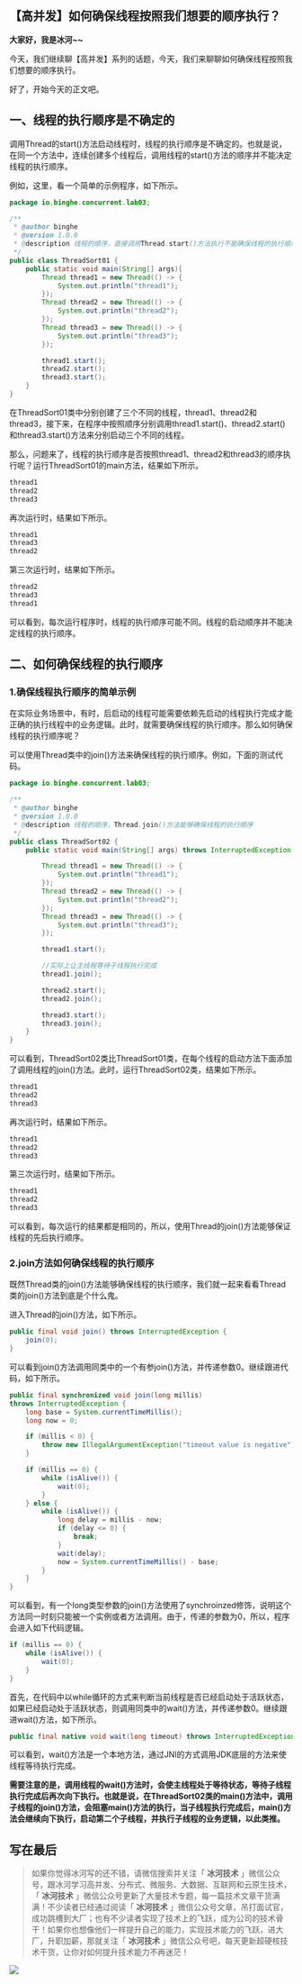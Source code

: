 ##  【高并发】如何确保线程按照我们想要的顺序执行？

**大家好，我是冰河~~**

今天，我们继续聊【高并发】系列的话题，今天，我们来聊聊如何确保线程按照我们想要的顺序执行。

好了，开始今天的正文吧。

## 一、线程的执行顺序是不确定的

调用Thread的start()方法启动线程时，线程的执行顺序是不确定的。也就是说，在同一个方法中，连续创建多个线程后，调用线程的start()方法的顺序并不能决定线程的执行顺序。

例如，这里，看一个简单的示例程序，如下所示。

```java
package io.binghe.concurrent.lab03;

/**
 * @author binghe
 * @version 1.0.0
 * @description 线程的顺序，直接调用Thread.start()方法执行不能确保线程的执行顺序
 */
public class ThreadSort01 {
    public static void main(String[] args){
        Thread thread1 = new Thread(() -> {
            System.out.println("thread1");
        });
        Thread thread2 = new Thread(() -> {
            System.out.println("thread2");
        });
        Thread thread3 = new Thread(() -> {
            System.out.println("thread3");
        });

        thread1.start();
        thread2.start();
        thread3.start();
    }
}
```



在ThreadSort01类中分别创建了三个不同的线程，thread1、thread2和thread3，接下来，在程序中按照顺序分别调用thread1.start()、thread2.start()和thread3.start()方法来分别启动三个不同的线程。

那么，问题来了，线程的执行顺序是否按照thread1、thread2和thread3的顺序执行呢？运行ThreadSort01的main方法，结果如下所示。

```bash
thread1
thread2
thread3
```



再次运行时，结果如下所示。

```bash
thread1
thread3
thread2
```



第三次运行时，结果如下所示。

```bash
thread2
thread3
thread1
```



可以看到，每次运行程序时，线程的执行顺序可能不同。线程的启动顺序并不能决定线程的执行顺序。

## 二、如何确保线程的执行顺序

### 1.确保线程执行顺序的简单示例

在实际业务场景中，有时，后启动的线程可能需要依赖先启动的线程执行完成才能正确的执行线程中的业务逻辑。此时，就需要确保线程的执行顺序。那么如何确保线程的执行顺序呢？

可以使用Thread类中的join()方法来确保线程的执行顺序。例如，下面的测试代码。

```java
package io.binghe.concurrent.lab03;

/**
 * @author binghe
 * @version 1.0.0
 * @description 线程的顺序，Thread.join()方法能够确保线程的执行顺序
 */
public class ThreadSort02 {
    public static void main(String[] args) throws InterruptedException {

        Thread thread1 = new Thread(() -> {
            System.out.println("thread1");
        });
        Thread thread2 = new Thread(() -> {
            System.out.println("thread2");
        });
        Thread thread3 = new Thread(() -> {
            System.out.println("thread3");
        });

        thread1.start();

        //实际上让主线程等待子线程执行完成
        thread1.join();

        thread2.start();
        thread2.join();

        thread3.start();
        thread3.join();
    }
}
```



可以看到，ThreadSort02类比ThreadSort01类，在每个线程的启动方法下面添加了调用线程的join()方法。此时，运行ThreadSort02类，结果如下所示。

```bash
thread1
thread2
thread3
```



再次运行时，结果如下所示。

```bash
thread1
thread2
thread3
```



第三次运行时，结果如下所示。

```bash
thread1
thread2
thread3
```



可以看到，每次运行的结果都是相同的，所以，使用Thread的join()方法能够保证线程的先后执行顺序。

### 2.join方法如何确保线程的执行顺序

既然Thread类的join()方法能够确保线程的执行顺序，我们就一起来看看Thread类的join()方法到底是个什么鬼。

进入Thread的join()方法，如下所示。

```java
public final void join() throws InterruptedException {
    join(0);
}
```



可以看到join()方法调用同类中的一个有参join()方法，并传递参数0。继续跟进代码，如下所示。

```java
public final synchronized void join(long millis)
throws InterruptedException {
	long base = System.currentTimeMillis();
	long now = 0;

	if (millis < 0) {
		throw new IllegalArgumentException("timeout value is negative");
	}

	if (millis == 0) {
		while (isAlive()) {
			wait(0);
		}
	} else {
		while (isAlive()) {
			long delay = millis - now;
			if (delay <= 0) {
				break;
			}
			wait(delay);
			now = System.currentTimeMillis() - base;
		}
	}
}
```



可以看到，有一个long类型参数的join()方法使用了synchroinzed修饰，说明这个方法同一时刻只能被一个实例或者方法调用。由于，传递的参数为0，所以，程序会进入如下代码逻辑。

```java
if (millis == 0) {
	while (isAlive()) {
		wait(0);
	}
}
```



首先，在代码中以while循环的方式来判断当前线程是否已经启动处于活跃状态，如果已经启动处于活跃状态，则调用同类中的wait()方法，并传递参数0。继续跟进wait()方法，如下所示。

```java
public final native void wait(long timeout) throws InterruptedException;
```



可以看到，wait()方法是一个本地方法，通过JNI的方式调用JDK底层的方法来使线程等待执行完成。

**需要注意的是，调用线程的wait()方法时，会使主线程处于等待状态，等待子线程执行完成后再次向下执行。也就是说，在ThreadSort02类的main()方法中，调用子线程的join()方法，会阻塞main()方法的执行，当子线程执行完成后，main()方法会继续向下执行，启动第二个子线程，并执行子线程的业务逻辑，以此类推。**

## 写在最后

> 如果你觉得冰河写的还不错，请微信搜索并关注「 **冰河技术** 」微信公众号，跟冰河学习高并发、分布式、微服务、大数据、互联网和云原生技术，「 **冰河技术** 」微信公众号更新了大量技术专题，每一篇技术文章干货满满！不少读者已经通过阅读「 **冰河技术** 」微信公众号文章，吊打面试官，成功跳槽到大厂；也有不少读者实现了技术上的飞跃，成为公司的技术骨干！如果你也想像他们一样提升自己的能力，实现技术能力的飞跃，进大厂，升职加薪，那就关注「 **冰河技术** 」微信公众号吧，每天更新超硬核技术干货，让你对如何提升技术能力不再迷茫！


![](https://img-blog.csdnimg.cn/20200906013715889.png)
